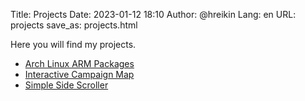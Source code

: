 Title: Projects
Date: 2023-01-12 18:10
Author: @hreikin
Lang: en
URL: projects
save_as: projects.html

Here you will find my projects.

- [Arch Linux ARM Packages](/projects/arch-linux-arm-packages)
- [Interactive Campaign Map](/projects/interactive-campaign-map)
- [Simple Side Scroller](/projects/simple-side-scroller)